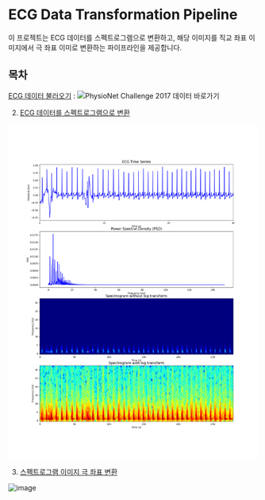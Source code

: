 # ECG Data Transformation Pipeline

이 프로젝트는 ECG 데이터를 스펙트로그램으로 변환하고, 해당 이미지를 직교 좌표 이미지에서 극 좌표 이미로 변환하는 파이프라인을 제공합니다.

## 목차
[ECG 데이터 불러오기](#ecg-데이터-불러오기) : 
![PhysioNet Challenge 2017 데이터 바로가기](https://physionet.org/content/challenge-2017/1.0.0/)



2. [ECG 데이터를 스펙트로그램으로 변환](#ecg-데이터를-스펙트로그램으로-변환)
   
![(./images/spectrogram_polar_transform.png)](https://github.com/hepsdata/ECG_Classification/blob/main/sample/A00001_monitor.png?raw=true)


3. [스펙트로그램 이미지 극 좌표 변환](#스펙트로그램-이미지-극-좌표-변환)
   
![image](https://github.com/hepsdata/ECG_Classification/assets/100850547/9e2be28d-2664-4173-8463-ab6feed6d697)
